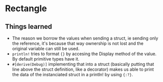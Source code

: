 # Rectangle

## Things learned

- The reason we borrow the values when sending a struct, ie
  sending only the reference, it's because that way ownership
  is not lost and the original variable can still be used.
- `println!` tries to format `{}` by accesing the Display
  method of the value. By default primitive types have it.
- `#[derive(Debug)]` implementing that into a struct (basically
  putting that line above the struct definition, like a decorator)
  makes us able to print the data of the instanciated struct in a
  println! by using `{:?}`.
